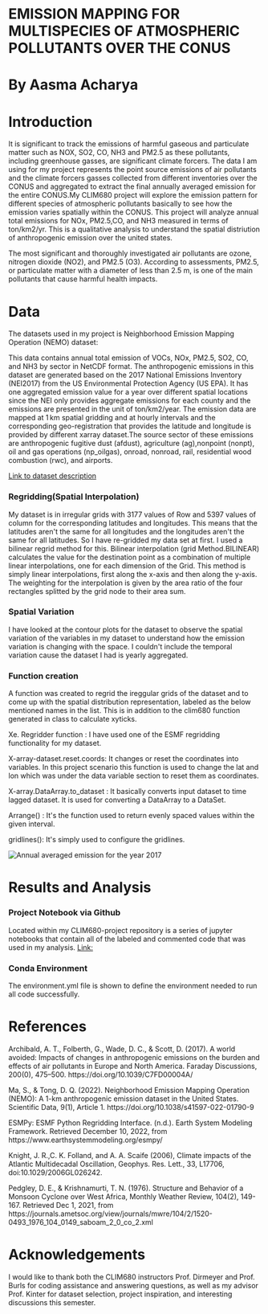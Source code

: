 <h1 id="EMISSION MAPPING FOR MULTISPECIES OF ATMOSPHERIC POLLUTANTS OVER THE CONUS">EMISSION MAPPING FOR MULTISPECIES OF ATMOSPHERIC POLLUTANTS OVER THE CONUS</h1>
<h1 id="by-aashma-acharya">By Aasma Acharya</h1>

<h1 id="introduction">Introduction</h1>

<p>It is significant to track the emissions of harmful gaseous and particulate matter such as NOX, SO2, CO, NH3 and PM2.5 as these pollutants, including greenhouse gasses, are significant climate forcers. The data I am using for my project represents the point source emissions of air pollutants and the climate forcers gasses collected from different inventories over the CONUS and aggregated to extract the final annually averaged emission for the entire CONUS.My CLIM680 project will explore the emission pattern for different species of atmospheric pollutants basically to see how the emission varies spatially within the CONUS. This project will analyze annual total emissions for  NOx, PM2.5,CO, and NH3 measured in terms of ton/km2/yr. This is a qualitative analysis to understand the spatial distriution of anthropogenic emission over the united states.</p>

<p>The most significant and thoroughly investigated air pollutants are ozone, nitrogen dioxide (NO2), and PM2.5 (O3). According to assessments, PM2.5, or particulate matter with a diameter of less than 2.5 m, is one of the main pollutants that cause harmful health impacts.</p>

<h1 id="data">Data</h1>
<p>The datasets used in my project is Neighborhood Emission Mapping Operation (NEMO) dataset:</p>

<p>This data contains annual total emission of VOCs, NOx, PM2.5, SO2, CO, and NH3 by sector in NetCDF format. The anthropogenic emissions in this dataset are generated based on the 2017 National Emissions Inventory (NEI2017) from the US Environmental Protection Agency (US EPA). It has one aggregated emission value for a year over different spatial locations since the NEI only provides aggregate emissions for each county  and the emissions are presented in the unit of ton/km2/year. The emission data are mapped at 1 km spatial gridding and at hourly intervals and the corresponding geo-registration that provides the latitude and longitude is provided by different xarray dataset.The source sector of these emissions are anthropogenic fugitive dust (afdust), agriculture (ag),nonpoint (nonpt), oil and gas operations (np_oilgas), onroad, nonroad, rail, residential wood combustion (rwc), and airports. 
</p>

<p><a href="http://air.csiss.gmu.edu/aq/US01emis/">Link to dataset description</a></p>
<h3 id="regriding(spatial interpolation)"> Regridding(Spatial Interpolation)</h1>
<p>My dataset is in irregular grids with 3177 values of Row and 5397 values of column for the corresponding latitudes and longitudes. This means that the latitudes aren't the same for all longitudes and the longitudes aren't the same for all latitudes. So I have re-gridded my data set at first. I used a bilinear regrid method for this. Bilinear interpolation (grid Method.BILINEAR) calculates the value for the destination point as a combination of multiple linear interpolations, one for each dimension of the Grid. This method is simply linear interpolations, first along the x-axis and then along the y-axis. The weighting for the interpolation is given by the area ratio of the four rectangles splitted by the grid node to their area sum.</p>

<h3 id="spatial variation">Spatial Variation</h3>

<p>I have looked at the contour plots for the dataset to observe the spatial variation of the variables in my dataset to understand how the emission variation is changing with the space. I couldn't include the temporal variation cause the dataset I had is yearly aggregated.</p>

<h3 id="function-creation">Function creation</h3>
 <p>A function was created to regrid the ireggular grids of the dataset and to come up with the spatial distribution representation, labeled as the below mentioned names in the list. This is in addition to the clim680 function generated in class to calculate xyticks.</p>
                         
<p>Xe. Regridder function : I have used one of the ESMF regridding functionality for my dataset.</p>
<p> X-array-dataset.reset.coords: It changes or reset the coordinates into variables. In this project scenario this function is used to change the lat and lon which was under the data variable section to reset them as coordinates.</p>
<p> X-array.DataArray.to_dataset : It basically converts input dataset to time lagged dataset. It is used for converting a DataArray to a DataSet.</p>
<p>Arrange() :  It's the function used to return evenly spaced values within the given interval.</p>
<p>gridlines(): It's simply  used to configure the gridlines.</p>

<p><img src="" alt="Annual averaged emission for the year 2017" /></p>


<h1 id="results-and-analysis">Results and Analysis</h1>
<h3 id="project-notebook-via-github">Project Notebook via Github</h3>
<p>Located within my CLIM680-project repository is a series of jupyter notebooks that contain all of the labeled and commented code that was used in my analysis. 
<a href="https://github.com/aachar52/CLIM680-project/">Link:</a></p>


<h3 id="conda-environment">Conda Environment</h3>
<p>The environment.yml file is shown to define the environment needed to run all code successfully.</p>

<h1 id="references">References</h1>
<p>Archibald, A. T., Folberth, G., Wade, D. C., & Scott, D. (2017). A world avoided: Impacts of changes in anthropogenic emissions on the burden and effects of air pollutants in Europe and North America. Faraday Discussions, 200(0), 475–500. https://doi.org/10.1039/C7FD00004A/</p>

<p>Ma, S., & Tong, D. Q. (2022). Neighborhood Emission Mapping Operation (NEMO): A 1-km anthropogenic emission dataset in the United States. Scientific Data, 9(1), Article 1. https://doi.org/10.1038/s41597-022-01790-9</p>

<p>ESMPy: ESMF Python Regridding Interface. (n.d.). Earth System Modeling Framework. Retrieved December 10, 2022, from https://www.earthsystemmodeling.org/esmpy/</p>

<p>Knight, J. R.,C. K. Folland, and A. A. Scaife (2006), Climate impacts of the Atlantic Multidecadal Oscillation, Geophys. Res. Lett., 33, L17706, doi:10.1029/2006GL026242.</p>

<p>Pedgley, D. E., &amp; Krishnamurti, T. N. (1976). Structure and Behavior of a Monsoon Cyclone over West Africa, Monthly Weather Review, 104(2), 149-167. Retrieved Dec 1, 2021, from https://journals.ametsoc.org/view/journals/mwre/104/2/1520-0493_1976_104_0149_saboam_2_0_co_2.xml</p>

<h1 id="acknowledgements">Acknowledgements</h1>
<p>I would like to thank both the CLIM680 instructors Prof. Dirmeyer and Prof. Burls for coding assistance and answering questions, as well as my advisor Prof. Kinter for dataset selection, project inspiration, and interesting discussions this semester.</p>



